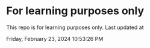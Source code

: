 # For learning purposes only
This repo is for learning purposes only.
Last updated at

Friday, February 23, 2024 10:53:26 PM

